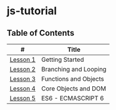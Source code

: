 # js-tutorial

## Table of Contents
\# | Title  
--- | ---
[Lesson 1](https://github.com/icon-ramico/js-tutorial/tree/main/Lesson_01) | Getting Started
[Lesson 2](https://github.com/icon-ramico/js-tutorial/tree/main/Lesson_02) | Branching and Looping
[Lesson 3](https://github.com/icon-ramico/js-tutorial/tree/main/Lesson_03) | Functions and Objects
[Lesson 4](https://github.com/icon-ramico/js-tutorial/tree/main/Lesson_04) | Core Objects and DOM 
[Lesson 5](https://github.com/icon-ramico/js-tutorial/tree/main/Lesson_05) | ES6 - ECMASCRIPT 6 

